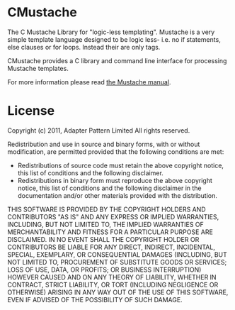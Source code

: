 CMustache
=========

The C Mustache Library for "logic-less templating". Mustache is a very simple
template language designed to be logic less- i.e. no if statements, else clauses
or for loops. Instead their are only tags.

CMustache provides a C library and command line interface for processing
Mustache templates.

For more information please read [the Mustache manual](http://mustache.github.com/mustache.5.html).

License
=======

Copyright (c) 2011, Adapter Pattern Limited
All rights reserved.

Redistribution and use in source and binary forms, with or without modification, are permitted provided that the following conditions are met:

 - Redistributions of source code must retain the above copyright notice, this list of conditions and the following disclaimer.
 - Redistributions in binary form must reproduce the above copyright notice, this list of conditions and the following disclaimer in the documentation and/or other materials provided with the distribution.

THIS SOFTWARE IS PROVIDED BY THE COPYRIGHT HOLDERS AND CONTRIBUTORS "AS IS" AND ANY EXPRESS OR IMPLIED WARRANTIES, INCLUDING, BUT NOT LIMITED TO, THE IMPLIED WARRANTIES OF MERCHANTABILITY AND FITNESS FOR A PARTICULAR PURPOSE ARE DISCLAIMED. IN NO EVENT SHALL THE COPYRIGHT HOLDER OR CONTRIBUTORS BE LIABLE FOR ANY DIRECT, INDIRECT, INCIDENTAL, SPECIAL, EXEMPLARY, OR CONSEQUENTIAL DAMAGES (INCLUDING, BUT NOT LIMITED TO, PROCUREMENT OF SUBSTITUTE GOODS OR SERVICES; LOSS OF USE, DATA, OR PROFITS; OR BUSINESS INTERRUPTION) HOWEVER CAUSED AND ON ANY THEORY OF LIABILITY, WHETHER IN CONTRACT, STRICT LIABILITY, OR TORT (INCLUDING NEGLIGENCE OR OTHERWISE) ARISING IN ANY WAY OUT OF THE USE OF THIS SOFTWARE, EVEN IF ADVISED OF THE POSSIBILITY OF SUCH DAMAGE.